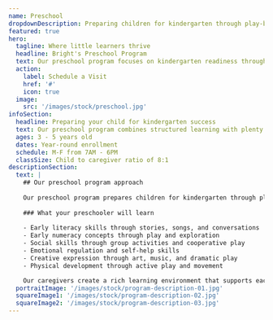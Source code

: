 ```yaml
---
name: Preschool
dropdownDescription: Preparing children for kindergarten through play-based learning and social development.
featured: true
hero:
  tagline: Where little learners thrive
  headline: Bright's Preschool Program
  text: Our preschool program focuses on kindergarten readiness through structured play, early literacy, and social skills development. Children learn through hands-on activities and guided exploration in our nurturing child care environment.
  action:
    label: Schedule a Visit
    href: '#'
    icon: true
  image:
    src: '/images/stock/preschool.jpg'
infoSection:
  headline: Preparing your child for kindergarten success
  text: Our preschool program combines structured learning with plenty of play time. We focus on early literacy, math concepts, social skills, and emotional development in a nurturing environment.
  ages: 3 - 5 years old
  dates: Year-round enrollment
  schedule: M-F from 7AM - 6PM
  classSize: Child to caregiver ratio of 8:1
descriptionSection:
  text: |
    ## Our preschool program approach
            
    Our preschool program prepares children for kindergarten through play-based learning experiences. We focus on developing the whole child - socially, emotionally, cognitively, and physically.
        
    ### What your preschooler will learn
            
    - Early literacy skills through stories, songs, and conversations
    - Early numeracy concepts through play and exploration
    - Social skills through group activities and cooperative play
    - Emotional regulation and self-help skills
    - Creative expression through art, music, and dramatic play
    - Physical development through active play and movement

    Our caregivers create a rich learning environment that supports each child's natural curiosity and love of learning.
  portraitImage: '/images/stock/program-description-01.jpg'
  squareImage1: '/images/stock/program-description-02.jpg'
  squareImage2: '/images/stock/program-description-03.jpg'
---
```

